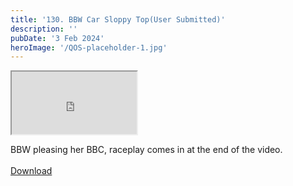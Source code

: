 ```yaml
---
title: '130. BBW Car Sloppy Top(User Submitted)'
description: ''
pubDate: '3 Feb 2024'
heroImage: '/QOS-placeholder-1.jpg'
---
```

<iframe src="https://drive.google.com/file/d/1MUwsS_2h1OuNA8M6rlnnBzRnsFCfjLlz/preview" width="200" height="100" allow="autoplay" allowfullscreen="allowfullscreen"></iframe>

BBW pleasing her BBC, raceplay comes in at the end of the video.
<br>
<br>
<a class="read_more" href="https://drive.google.com/file/d/127IfY7Y1fgAIztwpXSnnFuJ_jEM1CaaN/view?usp=sharing">Download</a>